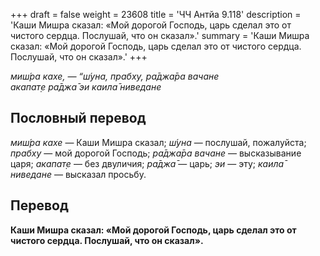 +++
draft = false
weight = 23608
title = 'ЧЧ Антйа 9.118'
description = 'Каши Мишра сказал: «Мой дорогой Господь, царь сделал это от чистого сердца. Послушай, что он сказал».'
summary = 'Каши Мишра сказал: «Мой дорогой Господь, царь сделал это от чистого сердца. Послушай, что он сказал».'
+++

_миш́ра кахе, — “ш́уна, прабху, ра̄джа̄ра вачане  
акапат̣е ра̄джа̄ эи каила̄ ниведане_

## Пословный перевод

_миш́ра_ _кахе_ — Каши Мишра сказал; _ш́уна_ — послушай, пожалуйста; _прабху_ — мой дорогой Господь; _ра̄джа̄ра_ _вачане_ — высказывание царя; _акапат̣е_ — без двуличия; _ра̄джа̄_ — царь; _эи_ — эту; _каила̄_ _ниведане_ — высказал просьбу.

## Перевод

**Каши Мишра сказал: «Мой дорогой Господь, царь сделал это от чистого сердца. Послушай, что он сказал».**
